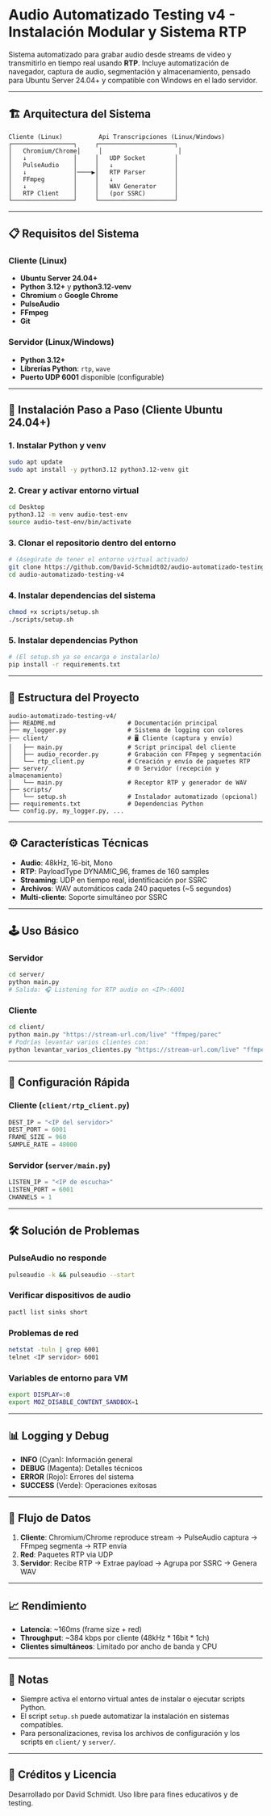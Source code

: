 # Audio Automatizado Testing v4 - Instalación Modular y Sistema RTP

Sistema automatizado para grabar audio desde streams de video y transmitirlo en tiempo real usando **RTP**. Incluye automatización de navegador, captura de audio, segmentación y almacenamiento, pensado para Ubuntu Server 24.04+ y compatible con Windows en el lado servidor.

---

## 🏗️ Arquitectura del Sistema

```
Cliente (Linux)          Api Transcripciones (Linux/Windows)
┌─────────────────┐     ┌─────────────────────┐
│   Chromium/Chrome│     │                     │
│   ↓             │     │   UDP Socket        │
│   PulseAudio    │     │   ↓                 │
│   ↓             │────▶│   RTP Parser        │
│   FFmpeg        │     │   ↓                 │
│   ↓             │     │   WAV Generator     │
│   RTP Client    │     │   (por SSRC)        │
└─────────────────┘     └─────────────────────┘
```

---

## 📋 Requisitos del Sistema

### Cliente (Linux)
- **Ubuntu Server 24.04+**
- **Python 3.12+** y **python3.12-venv**
- **Chromium** o **Google Chrome**
- **PulseAudio**
- **FFmpeg**
- **Git**

### Servidor (Linux/Windows)
- **Python 3.12+**
- **Librerías Python**: `rtp`, `wave`
- **Puerto UDP 6001** disponible (configurable)

---

## 🚀 Instalación Paso a Paso (Cliente Ubuntu 24.04+)

### 1. Instalar Python y venv

```bash
sudo apt update
sudo apt install -y python3.12 python3.12-venv git
```

### 2. Crear y activar entorno virtual

```bash
cd Desktop
python3.12 -m venv audio-test-env
source audio-test-env/bin/activate
```

### 3. Clonar el repositorio dentro del entorno

```bash
# (Asegúrate de tener el entorno virtual activado)
git clone https://github.com/David-Schmidt02/audio-automatizado-testing-v4.git
cd audio-automatizado-testing-v4
```

### 4. Instalar dependencias del sistema

```bash
chmod +x scripts/setup.sh
./scripts/setup.sh
```

### 5. Instalar dependencias Python

```bash
# (El setup.sh ya se encarga e instalarlo)
pip install -r requirements.txt
```

---

## 📁 Estructura del Proyecto

```
audio-automatizado-testing-v4/
├── README.md                    # Documentación principal
├── my_logger.py                 # Sistema de logging con colores
├── client/                      # 🖥️ Cliente (captura y envío)
│   ├── main.py                  # Script principal del cliente
│   ├── audio_recorder.py        # Grabación con FFmpeg y segmentación
│   └── rtp_client.py            # Creación y envío de paquetes RTP
├── server/                      # 🌐 Servidor (recepción y almacenamiento)
│   └── main.py                  # Receptor RTP y generador de WAV
├── scripts/
│   └── setup.sh                 # Instalador automatizado (opcional)
├── requirements.txt             # Dependencias Python
└── config.py, my_logger.py, ...
```

---

## ⚙️ Características Técnicas

- **Audio**: 48kHz, 16-bit, Mono
- **RTP**: PayloadType DYNAMIC_96, frames de 160 samples
- **Streaming**: UDP en tiempo real, identificación por SSRC
- **Archivos**: WAV automáticos cada 240 paquetes (~5 segundos)
- **Multi-cliente**: Soporte simultáneo por SSRC

---

## 🕹️ Uso Básico

### Servidor
```bash
cd server/
python main.py
# Salida: 🎧 Listening for RTP audio on <IP>:6001
```

### Cliente
```bash
cd client/
python main.py "https://stream-url.com/live" "ffmpeg/parec"
# Podrías levantar varios clientes con:
python levantar_varios_clientes.py "https://stream-url.com/live" "ffmpeg/parec"
```

---

## 🔧 Configuración Rápida

### Cliente (`client/rtp_client.py`)
```python
DEST_IP = "<IP del servidor>"
DEST_PORT = 6001
FRAME_SIZE = 960
SAMPLE_RATE = 48000
```

### Servidor (`server/main.py`)
```python
LISTEN_IP = "<IP de escucha>"
LISTEN_PORT = 6001
CHANNELS = 1
```

---

## 🛠️ Solución de Problemas

### PulseAudio no responde
```bash
pulseaudio -k && pulseaudio --start
```

### Verificar dispositivos de audio
```bash
pactl list sinks short
```

### Problemas de red
```bash
netstat -tuln | grep 6001
telnet <IP servidor> 6001
```

### Variables de entorno para VM
```bash
export DISPLAY=:0
export MOZ_DISABLE_CONTENT_SANDBOX=1
```

---

## 📊 Logging y Debug

- **INFO** (Cyan): Información general
- **DEBUG** (Magenta): Detalles técnicos
- **ERROR** (Rojo): Errores del sistema
- **SUCCESS** (Verde): Operaciones exitosas

---

## 🔄 Flujo de Datos

1. **Cliente**: Chromium/Chrome reproduce stream → PulseAudio captura → FFmpeg segmenta → RTP envía
2. **Red**: Paquetes RTP via UDP
3. **Servidor**: Recibe RTP → Extrae payload → Agrupa por SSRC → Genera WAV

---

## 📈 Rendimiento

- **Latencia**: ~160ms (frame size + red)
- **Throughput**: ~384 kbps por cliente (48kHz * 16bit * 1ch)
- **Clientes simultáneos**: Limitado por ancho de banda y CPU

---

## 📝 Notas

- Siempre activa el entorno virtual antes de instalar o ejecutar scripts Python.
- El script `setup.sh` puede automatizar la instalación en sistemas compatibles.
- Para personalizaciones, revisa los archivos de configuración y los scripts en `client/` y `server/`.

---

## 🧩 Créditos y Licencia

Desarrollado por David Schmidt. Uso libre para fines educativos y de testing.
